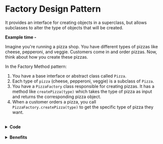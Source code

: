 # Factory Design Pattern

It provides an interface for creating objects in a superclass, but allows subclasses to alter the type of objects that will be created.

**Example time -** 

Imagine you're running a pizza shop. You have different types of pizzas like cheese, pepperoni, and veggie. Customers come in and order pizzas. Now, think about how you create these pizzas.

In the Factory Method pattern:

1. You have a base interface or abstract class called `Pizza`.
2. Each type of `pizza` (cheese, pepperoni, veggie) is a subclass of `Pizza`.
3. You have a `PizzaFactory` class responsible for creating pizzas. It has a method like `createPizza(type)` which takes the type of pizza as input and returns the corresponding pizza object.
4. When a customer orders a pizza, you call `PizzaFactory.createPizza(type)` to get the specific type of pizza they want.

<br>

<details>
<summary><b>Code</b></summary>

```typescript
// Step 1: Define the Pizza interface or abstract class
interface Pizza {
    prepare(): void;
    bake(): void;
    cut(): void;
    box(): void;
}

// Step 2: Define subclasses for each type of pizza
class CheesePizza implements Pizza {
    prepare(): void {
        console.log("Preparing Cheese Pizza");
    }

    bake(): void {
        console.log("Baking Cheese Pizza");
    }

    cut(): void {
        console.log("Cutting Cheese Pizza");
    }

    box(): void {
        console.log("Boxing Cheese Pizza");
    }
}

class PepperoniPizza implements Pizza {
    prepare(): void {
        console.log("Preparing Pepperoni Pizza");
    }

    bake(): void {
        console.log("Baking Pepperoni Pizza");
    }

    cut(): void {
        console.log("Cutting Pepperoni Pizza");
    }

    box(): void {
        console.log("Boxing Pepperoni Pizza");
    }
}

// Step 3: Define the PizzaFactory class
class PizzaFactory {
    createPizza(type: string): Pizza {
        if (type === "cheese") {
            return new CheesePizza();
        } else if (type === "pepperoni") {
            return new PepperoniPizza();
        } else {
            throw new Error("Invalid pizza type");
        }
    }
}

// Step 4: Using the Factory Method to create pizzas
const factory = new PizzaFactory();
const pizza1 = factory.createPizza("cheese");
pizza1.prepare();  // Output: Preparing Cheese Pizza

const pizza2 = factory.createPizza("pepperoni");
pizza2.prepare();  // Output: Preparing Pepperoni Pizza
```

</details>

<br>

<details>

<summary><b>Benefits</b></summary>


The Factory Method pattern offers several benefits in software design:

1. **Encapsulation**: It encapsulates the object creation logic within the factory class. This means that the client code doesn't need to know how objects are created, only that they are created by the factory.

2. **Flexibility**: It allows for easy extension or modification of the object creation process. You can introduce new types of objects (in this case, pizzas) by simply adding new subclasses and modifying the factory method accordingly, without changing existing client code.

3. **Abstraction**: By using interfaces or abstract classes, the Factory Method pattern promotes programming to an interface rather than an implementation. This makes the system more flexible and easier to maintain.

4. **Centralized Control**: It centralizes the creation logic in one place (the factory class), making it easier to manage and maintain. Any changes or updates to the creation process can be made in a single location.

5. **Decoupling**: It decouples the client code from the concrete classes being instantiated. Clients interact with the factory interface, not directly with the concrete classes, which reduces dependencies and promotes loose coupling.

6. **Code Reusability**: It promotes code reusability by providing a mechanism for creating similar objects across different parts of an application. Once the factory is implemented, it can be reused to create objects wherever needed.

Overall, the Factory Method pattern enhances code maintainability, extensibility, and scalability by providing a structured way to create objects while hiding the details of instantiation from client code.

</details>
